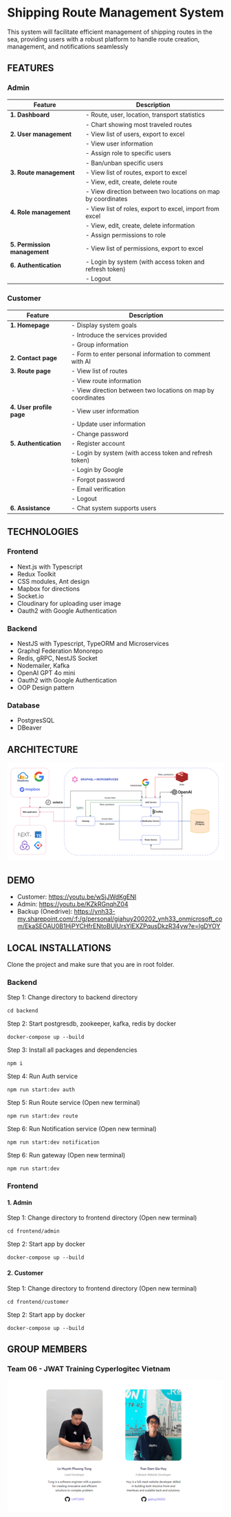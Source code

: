 # Shipping Route Management System
This system will facilitate efficient management of shipping routes in the sea, providing users with a robust platform to handle route creation, management, and notifications seamlessly

## FEATURES
### Admin

| **Feature**                | **Description**                                               |
|----------------------------|--------------------------------------------------------------|
| **1. Dashboard**           | - Route, user, location, transport statistics               |
|                            | - Chart showing most traveled routes                         |
| **2. User management**     | - View list of users, export to excel                                         |
|                            | - View user information                                      |
|                            | - Assign role to specific users                              |
|                            | - Ban/unban specific users                                   |
| **3. Route management**    | - View list of routes, export to excel                                        |
|                            | - View, edit, create, delete route                          |
|                            | - View direction between two locations on map by coordinates |
| **4. Role management**     | - View list of roles, export to excel, import from excel      |
|                            | - View, edit, create, delete information                    |
|                            | - Assign permissions to role                                 |
| **5. Permission management**| - View list of permissions, export to excel                                   |
| **6. Authentication**      | - Login by system (with access token and refresh token)     |
|                            | - Logout                                                    |


  
### Customer

| **Feature**               | **Description**                                               |
|---------------------------|--------------------------------------------------------------|
| **1. Homepage**           | - Display system goals                                       |
|                           | - Introduce the services provided                            |
|                           | - Group information                                         |
| **2. Contact page**       | - Form to enter personal information to comment with AI               |
| **3. Route page**         | - View list of routes                                        |
|                           | - View route information                                      |
|                           | - View direction between two locations on map by coordinates  |
| **4. User profile page**  | - View user information                                      |
|                           | - Update user information                                    |
|                           | - Change password                                            |
| **5. Authentication**     | - Register account                                           |
|                           | - Login by system (with access token and refresh token)     |
|                           | - Login by Google                                           |
|                           | - Forgot password                                           |
|                           | - Email verification                                        |
|                           | - Logout                                                    |
| **6. Assistance**         | - Chat system supports users                                |


## TECHNOLOGIES
### Frontend
- Next.js with Typescript
- Redux Toolkit
- CSS modules, Ant design
- Mapbox for directions
- Socket.io
- Cloudinary for uploading user image
- Oauth2 with Google Authentication

### Backend
- NestJS with Typescript, TypeORM and Microservices
- Graphql Federation Monorepo
- Redis, gRPC, NestJS Socket
- Nodemailer, Kafka
- OpenAI GPT 4o mini
- Oauth2 with Google Authentication
- OOP Design pattern

### Database
- PostgresSQL
- DBeaver

## ARCHITECTURE
![architecture](https://github.com/LHPT2009/Shipping-Route-Management-System/blob/main/documents/architecture.png)

## DEMO
- Customer: https://youtu.be/wSjJWdKgENI
- Admin: https://youtu.be/KZkRGnqhZ04
- Backup (Onedrive): https://ynh33-my.sharepoint.com/:f:/g/personal/giahuy200202_ynh33_onmicrosoft_com/EkaSEOAU0B1HjPYCHfrENtoBUIUrsYlEXZPqusDkzR34yw?e=lgDYOY


## LOCAL INSTALLATIONS

Clone the project and make sure that you are in root folder.

### Backend

Step 1: Change directory to backend directory

```console
cd backend
```

Step 2: Start postgresdb, zookeeper, kafka, redis by docker
```console
docker-compose up --build
```

Step 3: Install all packages and dependencies
```console
npm i
```

Step 4: Run Auth service
```console
npm run start:dev auth
```

Step 5: Run Route service (Open new terminal)
```console
npm run start:dev route
```

Step 6: Run Notification service (Open new terminal)
```console
npm run start:dev notification
```

Step 6: Run gateway (Open new terminal)
```console
npm run start:dev
```

### Frontend

#### 1. Admin
Step 1: Change directory to frontend directory (Open new terminal)
```console
cd frontend/admin
```

Step 2:  Start app by docker
```console
docker-compose up --build
```

#### 2. Customer
Step 1: Change directory to frontend directory (Open new terminal)
```console
cd frontend/customer
```

Step 2:  Start app by docker
```console
docker-compose up --build
```

## GROUP MEMBERS
### Team 06 - JWAT Training Cyperlogitec Vietnam
![image](https://github.com/LHPT2009/Shipping-Route-Management-System/blob/main/documents/teammate.png)


